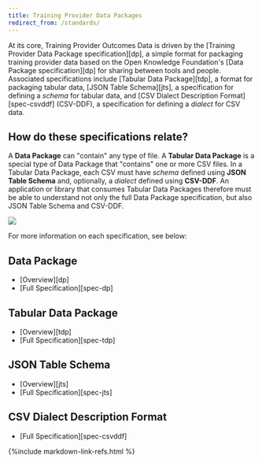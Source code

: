 ```yaml
---
title: Training Provider Data Packages
redirect_from: /standards/
---
```


At its core, Training Provider Outcomes Data is driven by the
[Training Provider Data Package specification][dp], a simple format for packaging training provider data based on the Open Knowledge Foundation's [Data Package specification][dp]
for sharing between tools and people. Associated specifications
include [Tabular Data Package][tdp], a format for packaging tabular
data, [JSON Table Schema][jts], a specification for defining a
*schema* for tabular data, and
[CSV Dialect Description Format][spec-csvddf] (CSV-DDF), a
specification for defining a *dialect* for CSV data.

## How do these specifications relate?

A **Data Package** can "contain" any type of file.  A **Tabular Data
Package** is a special type of Data Package that "contains" one or
more CSV files.  In a Tabular Data Package, each CSV must have
*schema* defined using **JSON Table Schema** and, optionally, a
*dialect* defined using **CSV-DDF**.  An application or library that
consumes Tabular Data Packages therefore must be able to understand
not only the full Data Package specification, but also JSON Table
Schema and CSV-DDF.

<img src="https://docs.google.com/drawings/d/19DTSTlxkOdTgieTWhnTNLAZtxn_ie63DV-vEGW_TP_E/pub?w=960&amp;h=720">

For more information on each specification, see below:

## Data Package

- [Overview][dp]
- [Full Specification][spec-dp]

## Tabular Data Package

- [Overview][tdp]
- [Full Specification][spec-tdp]

## JSON Table Schema

- [Overview][jts]
- [Full Specification][spec-jts]

## CSV Dialect Description Format

- [Full Specification][spec-csvddf]

{%include markdown-link-refs.html %}

